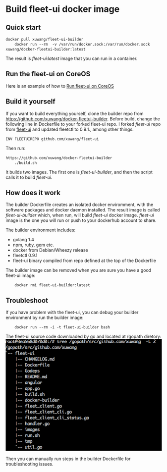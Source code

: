 # Build fleet-ui docker image
 
## Quick start

	docker pull xuwang/fleet-ui-builder
        docker run --rm  -v /var/run/docker.sock:/var/run/docker.sock xuwang/docker-fleetui-builder:latest 

  The result is _fleet-ui:latest_ image that you can run in a container.

## Run the fleet-ui on CoreOS

Here is an example of how to [Run fleet-ui on CoreOS](https://github.com/xuwang/coreos-docker-dev/blob/master/README-fleet-ui.md)

## Build it yourself

If you want to build everything yourself, clone the builder repo from https://github.com/xuwang/docker-fleetui-builder.
Before build, change the following line in Dockerfile to your forked fleet-ui repo. I forked _fleet-ui_ repo from [fleet-ui](https://github.com/purpleworks/fleet-ui.git) and 
updated fleetctl to 0.9.1., among other things.

	ENV FLEETUIREPO github.com/xuwang/fleet-ui

Then run:

	https://github.com/xuwang/docker-fleetui-builder
        ./build.sh

It builds two images. The first one is _fleet-ui-builder_, and then the script calls it to build _fleet-ui_.

## How does it work

The builder Dockerfile creates an isolated docker enviromment, with the software packages and docker daemon installed. The result 
image is called _fleet-ui-builder_ which, when run, will build _fleet-ui_ docker image. _fleet-ui_ image is the one you will run or push to your dockerhub account to share. 

The builder environment includes:

* golang 1.4
* npm, ruby, gem etc.
* docker from Debian/Wheezy release
* fleetctl 0.9.1 
* fleet-ui binary compiled from repo defined at the top of the Dockerfile

The builder image can be removed when you are sure you have a good fleet-ui image: 

        docker rmi fleet-ui-builder:latest

## Troubleshoot

If you have problem with the fleet-ui, you can debug your builder environment by run the builder image:

        docker run --rm -i -t fleet-ui-builder bash

The fleet-ui source code downloaded by go and located at /gopath diretory:
![fleet-ui src tree](images/fleet-ui-src.png "fleet-ui src tree")

Then you can manually run steps in the builder Dockerfile for troubleshooting issues.
